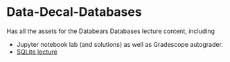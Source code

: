 # Data-Decal-Databases

Has all the assets for the Databears Databases lecture content, including
- Jupyter notebook lab (and solutions) as well as Gradescope autograder.
- [SQLite lecture](Databases_SQL.pptx)
